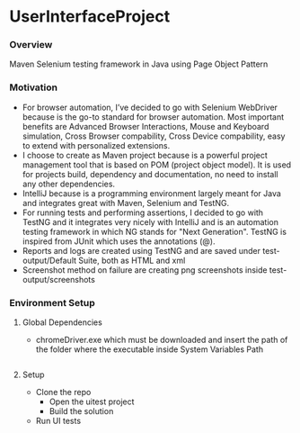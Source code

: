 # UserInterfaceProject

### Overview

 Maven Selenium testing framework in Java using Page Object Pattern
 
### Motivation

* For browser automation, I’ve decided to go with Selenium WebDriver because is the go-to standard for browser automation. Most important benefits are Advanced Browser Interactions, Mouse and Keyboard simulation, Cross Browser compability, Cross Device compability, easy to extend with personalized extensions.
* I choose to create as Maven project because is a powerful project management tool that is based on POM (project object model). It is used for projects build, dependency and documentation, no need to install any other dependencies.
* IntelliJ because is a programming environment largely meant for Java and integrates great with Maven, Selenium and TestNG.
* For running tests and performing assertions, I decided to go with TestNG and it integrates very nicely with IntelliJ and is an automation testing framework in which NG stands for "Next Generation". TestNG is inspired from JUnit which uses the annotations (@).
* Reports and logs are created using TestNG and are saved under test-output/Default Suite, both as HTML and xml
* Screenshot method on failure are creating png screenshots inside test-output/screenshots
### Environment Setup

1. Global Dependencies
     * chromeDriver.exe which must be downloaded and insert the path of the folder where the executable inside System Variables Path
     
    ```
2. Setup
    * Clone the repo
	  * Open the uitest project
	  * Build the solution
    * Run UI tests

    ```
